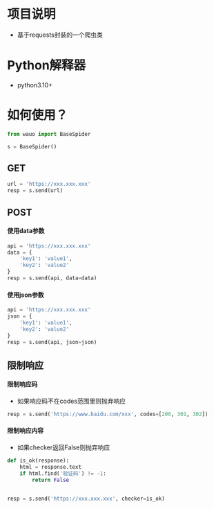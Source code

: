 # 项目说明

- 基于requests封装的一个爬虫类

# Python解释器

- python3.10+

# 如何使用？

```python
from wauo import BaseSpider

s = BaseSpider()
```

## GET

```python
url = 'https://xxx.xxx.xxx'
resp = s.send(url)
```

## POST

#### 使用data参数

```python
api = 'https://xxx.xxx.xxx'
data = {
    'key1': 'value1',
    'key2': 'value2'
}
resp = s.send(api, data=data)
```

#### 使用json参数

```python
api = 'https://xxx.xxx.xxx'
json = {
    'key1': 'value1',
    'key2': 'value2'
}
resp = s.send(api, json=json)
```

## 限制响应

#### 限制响应码

- 如果响应码不在codes范围里则抛弃响应

```python
resp = s.send('https://www.baidu.com/xxx', codes=[200, 301, 302])
```

#### 限制响应内容

- 如果checker返回False则抛弃响应

```python
def is_ok(response):
    html = response.text
    if html.find('验证码') != -1:
        return False


resp = s.send('https://xxx.xxx.xxx', checker=is_ok)
```
